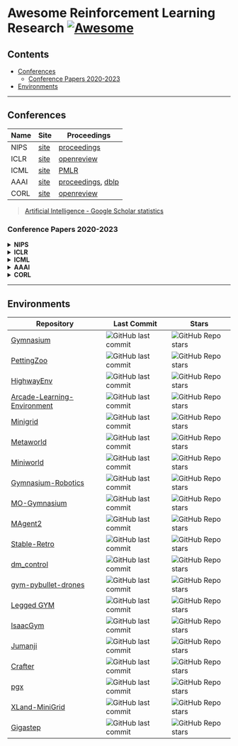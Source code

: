 # Awesome Reinforcement Learning Research [![Awesome](https://awesome.re/badge.svg)](https://awesome.re)

## Contents

- [Conferences](#conferences)
  - [Conference Papers 2020-2023](#conference-papers-2020-2023)
- [Environments](#environments)

***

## Conferences

| Name | Site                          | Proceedings                                                                                                                      |
|------|-------------------------------|----------------------------------------------------------------------------------------------------------------------------------|
| NIPS | [site](https://nips.cc/)      | [proceedings](https://proceedings.neurips.cc/)                                                                                   |
| ICLR | [site](https://iclr.cc/)      | [openreview](https://openreview.net/group?id=ICLR.cc)                                                                            |
| ICML | [site](https://icml.cc/)      | [PMLR](https://proceedings.mlr.press/)                                                                                           |
| AAAI | [site](https://aaai.org/)     | [proceedings](https://aaai.org/aaai-publications/aaai-conference-proceedings/), [dblp](https://dblp.org/db/conf/aaai/index.html) |
| CORL | [site](https://www.corl.org/) | [openreview](https://openreview.net/group?id=robot-learning.org/CoRL)                                                            |

> [Artificial Intelligence - Google Scholar statistics](https://scholar.google.co.kr/citations?view_op=top_venues&hl=ko&vq=eng_artificialintelligence)

### Conference Papers 2020-2023

<details>
<summary><b>NIPS</b></summary>

| Year | Papers                                                           | Proceedings                                                          |
|------|------------------------------------------------------------------|----------------------------------------------------------------------|
| 2023 | [papers](https://nips.cc/virtual/2023/papers.html?filter=titles) | [proceedings](https://proceedings.neurips.cc/paper_files/paper/2023) |
| 2022 | [papers](https://nips.cc/virtual/2022/papers.html?filter=titles) | [proceedings](https://proceedings.neurips.cc/paper_files/paper/2022) |
| 2021 | [papers](https://nips.cc/virtual/2021/papers.html?filter=titles) | [proceedings](https://proceedings.neurips.cc/paper_files/paper/2021) |
| 2020 | [papers](https://nips.cc/virtual/2020/papers.html?filter=titles) | [proceedings](https://proceedings.neurips.cc/paper_files/paper/2020) |

</details>

<details>
<summary><b>ICLR</b></summary>

| Year | Papers                                                           | Proceedings                                                           |
|------|------------------------------------------------------------------|-----------------------------------------------------------------------|
| 2023 | [papers](https://iclr.cc/virtual/2023/papers.html?filter=titles) | [openreview](https://openreview.net/group?id=ICLR.cc/2023/Conference) |
| 2022 | [papers](https://iclr.cc/virtual/2022/papers.html?filter=titles) | [openreview](https://openreview.net/group?id=ICLR.cc/2022/Conference) |
| 2021 | [papers](https://iclr.cc/virtual/2021/papers.html?filter=titles) | [openreview](https://openreview.net/group?id=ICLR.cc/2021/Conference) |
| 2020 | [papers](https://iclr.cc/virtual/2020/papers.html?filter=titles) | [openreview](https://openreview.net/group?id=ICLR.cc/2020/Conference) |

</details>

<details>
<summary><b>ICML</b></summary>

| Year | Papers                                                           | Proceedings                                 |
|------|------------------------------------------------------------------|---------------------------------------------|
| 2023 | [papers](https://icml.cc/virtual/2023/papers.html?filter=titles) | [PMLR](https://proceedings.mlr.press/v202/) |
| 2022 | [papers](https://icml.cc/virtual/2022/papers.html?filter=titles) | [PMLR](https://proceedings.mlr.press/v162/) |
| 2021 | [papers](https://icml.cc/virtual/2021/papers.html?filter=titles) | [PMLR](https://proceedings.mlr.press/v139/) |
| 2020 | [papers](https://icml.cc/virtual/2020/papers.html?filter=titles) | [PMLR](https://proceedings.mlr.press/v119/) |

</details>

<details>
<summary><b>AAAI</b></summary>

| Year | Papers                                                           | Proceedings                                                                                                           |
|------|------------------------------------------------------------------|-----------------------------------------------------------------------------------------------------------------------|
| 2023 | [papers](https://icml.cc/virtual/2023/papers.html?filter=titles) | [proceedings](https://ojs.aaai.org/index.php/AAAI/issue/archive), [dblp](https://dblp.org/db/conf/aaai/aaai2023.html) |
| 2022 | [papers](https://icml.cc/virtual/2022/papers.html?filter=titles) | [proceedings](https://aaai.org/proceeding/aaai-36-2022/), [dblp](https://dblp.org/db/conf/aaai/aaai2022.html)         |
| 2021 | [papers](https://icml.cc/virtual/2021/papers.html?filter=titles) | [proceedings](https://aaai.org/proceeding/aaai-35-2021/), [dblp](https://dblp.org/db/conf/aaai/aaai2021.html)         |
| 2020 | [papers](https://icml.cc/virtual/2020/papers.html?filter=titles) | [proceedings](https://aaai.org/proceeding/aaai-34-2020/), [dblp](https://dblp.org/db/conf/aaai/aaai2020.html)         |

</details>

<details>
<summary><b>CORL</b></summary>

| Year | Papers                                                                                                   | Proceedings                                 |
|------|----------------------------------------------------------------------------------------------------------|---------------------------------------------|
| 2023 | [papers](https://www.corl2023.org/papers)                                                                | [PMLR](https://proceedings.mlr.press/v229/) |
| 2022 | [oral](https://corl2022.org/oral-sessions/), [poster](https://corl2022.org/poster-sessions/)             | [PMLR](https://proceedings.mlr.press/v205/) |
| 2021 | [program](https://sites.google.com/robot-learning.org/corl2021/program/program-by-day-and-paper-program) | [PMLR](https://proceedings.mlr.press/v164/) |
| 2020 | [docs](https://corlconf.github.io/corl2020/all)                                                          | [PMLR](https://proceedings.mlr.press/v155/) |

</details>

***

## Environments

| Repository                                                                                      | Last Commit                                                                                                    | Stars                                                                                                   |
|-------------------------------------------------------------------------------------------------|----------------------------------------------------------------------------------------------------------------|---------------------------------------------------------------------------------------------------------|
| [Gymnasium](https://github.com/Farama-Foundation/Gymnasium)                                     | ![GitHub last commit](https://img.shields.io/github/last-commit/Farama-Foundation/Gymnasium)                   | ![GitHub Repo stars](https://img.shields.io/github/stars/Farama-Foundation/Gymnasium)                   |
| [PettingZoo](https://github.com/Farama-Foundation/PettingZoo)                                   | ![GitHub last commit](https://img.shields.io/github/last-commit/Farama-Foundation/PettingZoo)                  | ![GitHub Repo stars](https://img.shields.io/github/stars/Farama-Foundation/PettingZoo)                  |
| [HighwayEnv](https://github.com/Farama-Foundation/HighwayEnv)                                   | ![GitHub last commit](https://img.shields.io/github/last-commit/Farama-Foundation/HighwayEnv)                  | ![GitHub Repo stars](https://img.shields.io/github/stars/Farama-Foundation/HighwayEnv)                  |
| [Arcade-Learning-Environment](https://github.com/Farama-Foundation/Arcade-Learning-Environment) | ![GitHub last commit](https://img.shields.io/github/last-commit/Farama-Foundation/Arcade-Learning-Environment) | ![GitHub Repo stars](https://img.shields.io/github/stars/Farama-Foundation/Arcade-Learning-Environment) |
| [Minigrid](https://github.com/Farama-Foundation/Minigrid)                                       | ![GitHub last commit](https://img.shields.io/github/last-commit/Farama-Foundation/Minigrid)                    | ![GitHub Repo stars](https://img.shields.io/github/stars/Farama-Foundation/Minigrid)                    |
| [Metaworld](https://github.com/Farama-Foundation/Metaworld)                                     | ![GitHub last commit](https://img.shields.io/github/last-commit/Farama-Foundation/Metaworld)                   | ![GitHub Repo stars](https://img.shields.io/github/stars/Farama-Foundation/Metaworld)                   |
| [Miniworld](https://github.com/Farama-Foundation/Miniworld)                                     | ![GitHub last commit](https://img.shields.io/github/last-commit/Farama-Foundation/Miniworld)                   | ![GitHub Repo stars](https://img.shields.io/github/stars/Farama-Foundation/Miniworld)                   |
| [Gymnasium-Robotics](https://github.com/Farama-Foundation/Gymnasium-Robotics)                   | ![GitHub last commit](https://img.shields.io/github/last-commit/Farama-Foundation/Gymnasium-Robotics)          | ![GitHub Repo stars](https://img.shields.io/github/stars/Farama-Foundation/Gymnasium-Robotics)          |
| [MO-Gymnasium](https://github.com/Farama-Foundation/MO-Gymnasium)                               | ![GitHub last commit](https://img.shields.io/github/last-commit/Farama-Foundation/MO-Gymnasium)                | ![GitHub Repo stars](https://img.shields.io/github/stars/Farama-Foundation/MO-Gymnasium)                |
| [MAgent2](https://github.com/Farama-Foundation/MAgent2)                                         | ![GitHub last commit](https://img.shields.io/github/last-commit/Farama-Foundation/MAgent2)                     | ![GitHub Repo stars](https://img.shields.io/github/stars/Farama-Foundation/MAgent2)                     |
| [Stable-Retro](https://github.com/Farama-Foundation/stable-retro)                               | ![GitHub last commit](https://img.shields.io/github/last-commit/Farama-Foundation/stable-retro)                | ![GitHub Repo stars](https://img.shields.io/github/stars/Farama-Foundation/stable-retro)                |
| [dm_control](https://github.com/google-deepmind/dm_control)                                     | ![GitHub last commit](https://img.shields.io/github/last-commit/google-deepmind/dm_control)                    | ![GitHub Repo stars](https://img.shields.io/github/stars/google-deepmind/dm_control)                    |
| [gym-pybullet-drones](https://github.com/utiasDSL/gym-pybullet-drones)                          | ![GitHub last commit](https://img.shields.io/github/last-commit/utiasDSL/gym-pybullet-drones)                  | ![GitHub Repo stars](https://img.shields.io/github/stars/utiasDSL/gym-pybullet-drones)                  |
| [Legged GYM](https://github.com/leggedrobotics/legged_gym)                                      | ![GitHub last commit](https://img.shields.io/github/last-commit/leggedrobotics/legged_gym)                     | ![GitHub Repo stars](https://img.shields.io/github/stars/leggedrobotics/legged_gym)                     |
| [IsaacGym](https://github.com/NVIDIA-Omniverse/OmniIsaacGymEnvs)                                | ![GitHub last commit](https://img.shields.io/github/last-commit/NVIDIA-Omniverse/OmniIsaacGymEnvs)             | ![GitHub Repo stars](https://img.shields.io/github/stars/NVIDIA-Omniverse/OmniIsaacGymEnvs)             |
| [Jumanji](https://github.com/instadeepai/jumanji)                                               | ![GitHub last commit](https://img.shields.io/github/last-commit/instadeepai/jumanji)                           | ![GitHub Repo stars](https://img.shields.io/github/stars/instadeepai/jumanji)                           |
| [Crafter](https://github.com/danijar/crafter)                                                   | ![GitHub last commit](https://img.shields.io/github/last-commit/danijar/crafter)                               | ![GitHub Repo stars](https://img.shields.io/github/stars/danijar/crafter)                               |
| [pgx](https://github.com/sotetsuk/pgx)                                                          | ![GitHub last commit](https://img.shields.io/github/last-commit/sotetsuk/pgx)                                  | ![GitHub Repo stars](https://img.shields.io/github/stars/sotetsuk/pgx)                                  |
| [XLand-MiniGrid](https://github.com/corl-team/xland-minigrid)                                   | ![GitHub last commit](https://img.shields.io/github/last-commit/corl-team/xland-minigrid)                      | ![GitHub Repo stars](https://img.shields.io/github/stars/corl-team/xland-minigrid)                      |
| [Gigastep](https://github.com/mlech26l/gigastep)                                                | ![GitHub last commit](https://img.shields.io/github/last-commit/mlech26l/gigastep)                             | ![GitHub Repo stars](https://img.shields.io/github/stars/mlech26l/gigastep)                             |

